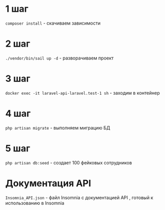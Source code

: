 # 1 шаг
<code>composer install</code> - скачиваем зависимости

# 2 шаг
<code>./vendor/bin/sail up -d</code> - разворачиваем проект

# 3 шаг
<code>docker exec -it laravel-api-laravel.test-1 sh</code> - заходим в контейнер

# 4 шаг
<code>php artisan migrate</code> - выполняем миграцию БД

# 5 шаг
<code>php artisan db:seed</code> - создает 100 фейковых сотрудников

# Документация API

<code>Insomnia_API.json</code> - файл Insomnia с документацией API , готовый к использованию в Insomnia
